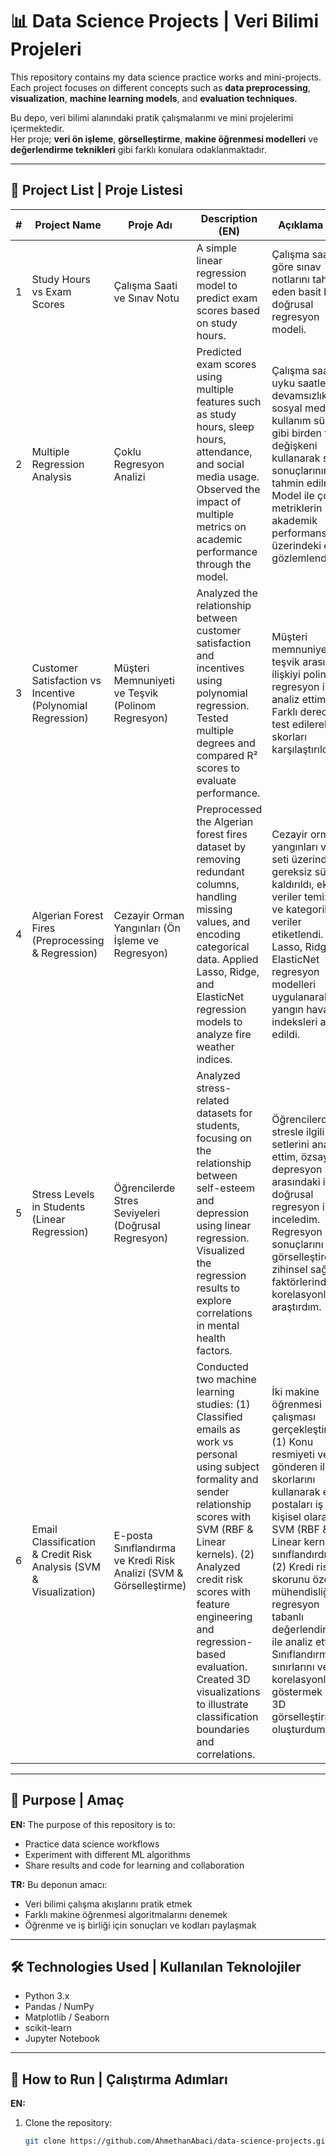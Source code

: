 # 📊 Data Science Projects | Veri Bilimi Projeleri

This repository contains my data science practice works and mini-projects.  
Each project focuses on different concepts such as **data preprocessing**, **visualization**, **machine learning models**, and **evaluation techniques**.

Bu depo, veri bilimi alanındaki pratik çalışmalarımı ve mini projelerimi içermektedir.  
Her proje; **veri ön işleme**, **görselleştirme**, **makine öğrenmesi modelleri** ve **değerlendirme teknikleri** gibi farklı konulara odaklanmaktadır.

---

## 📂 Project List | Proje Listesi

| # | Project Name | Proje Adı | Description (EN) | Açıklama (TR) | Technologies |
|---|--------------|-----------|------------------|---------------|--------------|
| 1 | Study Hours vs Exam Scores | Çalışma Saati ve Sınav Notu | A simple linear regression model to predict exam scores based on study hours. | Çalışma saatine göre sınav notlarını tahmin eden basit bir doğrusal regresyon modeli. | Python, Pandas, scikit-learn |
| 2 | Multiple Regression Analysis | Çoklu Regresyon Analizi | Predicted exam scores using multiple features such as study hours, sleep hours, attendance, and social media usage. Observed the impact of multiple metrics on academic performance through the model. | Çalışma saatleri, uyku saatleri, devamsızlık ve sosyal medya kullanım süresi gibi birden fazla değişkeni kullanarak sınav sonuçlarının tahmin edilmesi. Model ile çoklu metriklerin akademik performans üzerindeki etkisi gözlemlendi. | Python, Pandas, scikit-learn, Matplotlib, Seaborn |
| 3 | Customer Satisfaction vs Incentive (Polynomial Regression) | Müşteri Memnuniyeti ve Teşvik (Polinom Regresyon) | Analyzed the relationship between customer satisfaction and incentives using polynomial regression. Tested multiple degrees and compared R² scores to evaluate performance. | Müşteri memnuniyeti ile teşvik arasındaki ilişkiyi polinom regresyon ile analiz ettim. Farklı dereceler test edilerek R² skorları karşılaştırıldı. | Python, Pandas, scikit-learn, Matplotlib |
| 4 | Algerian Forest Fires (Preprocessing & Regression) | Cezayir Orman Yangınları (Ön İşleme ve Regresyon) | Preprocessed the Algerian forest fires dataset by removing redundant columns, handling missing values, and encoding categorical data. Applied Lasso, Ridge, and ElasticNet regression models to analyze fire weather indices. | Cezayir orman yangınları veri seti üzerinde gereksiz sütunlar kaldırıldı, eksik veriler temizlendi ve kategorik veriler etiketlendi. Lasso, Ridge ve ElasticNet regresyon modelleri uygulanarak yangın hava indeksleri analiz edildi. | Python, Pandas, NumPy, scikit-learn, Matplotlib, Seaborn |
| 5 | Stress Levels in Students (Linear Regression) | Öğrencilerde Stres Seviyeleri (Doğrusal Regresyon) | Analyzed stress-related datasets for students, focusing on the relationship between self-esteem and depression using linear regression. Visualized the regression results to explore correlations in mental health factors. | Öğrencilerde stresle ilgili veri setlerini analiz ettim, özsaygı ve depresyon arasındaki ilişkiyi doğrusal regresyon ile inceledim. Regresyon sonuçlarını görselleştirerek zihinsel sağlık faktörlerindeki korelasyonları araştırdım. | Python, Pandas, scikit-learn, Matplotlib, Seaborn, NumPy |
| 6 | Email Classification & Credit Risk Analysis (SVM & Visualization) | E-posta Sınıflandırma ve Kredi Risk Analizi (SVM & Görselleştirme) | Conducted two machine learning studies: (1) Classified emails as work vs personal using subject formality and sender relationship scores with SVM (RBF & Linear kernels). (2) Analyzed credit risk scores with feature engineering and regression-based evaluation. Created 3D visualizations to illustrate classification boundaries and correlations. | İki makine öğrenmesi çalışması gerçekleştirdim: (1) Konu resmiyeti ve gönderen ilişkisi skorlarını kullanarak e-postaları iş ve kişisel olarak SVM (RBF & Linear kernel) ile sınıflandırdım. (2) Kredi risk skorunu özellik mühendisliği ve regresyon tabanlı değerlendirmeler ile analiz ettim. Sınıflandırma sınırlarını ve korelasyonları göstermek için 3D görselleştirmeler oluşturdum. | Python, Pandas, scikit-learn, Matplotlib, Seaborn, NumPy |


---

## 🚀 Purpose | Amaç

**EN:** The purpose of this repository is to:  
- Practice data science workflows  
- Experiment with different ML algorithms  
- Share results and code for learning and collaboration  

**TR:** Bu deponun amacı:  
- Veri bilimi çalışma akışlarını pratik etmek  
- Farklı makine öğrenmesi algoritmalarını denemek  
- Öğrenme ve iş birliği için sonuçları ve kodları paylaşmak  

---

## 🛠️ Technologies Used | Kullanılan Teknolojiler

- Python 3.x  
- Pandas / NumPy  
- Matplotlib / Seaborn  
- scikit-learn  
- Jupyter Notebook  

---

## 📌 How to Run | Çalıştırma Adımları

**EN:**  
1. Clone the repository:  
   ```bash
   git clone https://github.com/AhmethanAbaci/data-science-projects.git
